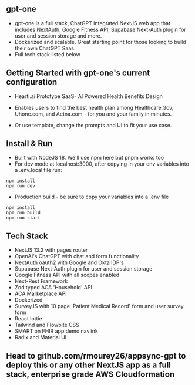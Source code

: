 


## gpt-one

- gpt-one is a full stack, ChatGPT integrated NextJS web app that includes NextAuth, Google Fitness API, Supabase Next-Auth plugin for user and session storage and more. 
- Dockerized and scalable. Great starting point for those looking to build their own ChatGPT Saas. 
- Full tech stack listed below 

## Getting Started with gpt-one's current configuration 

- Hearti.ai Prototype SaaS- AI Powered Health Benefits Design

- Enables users to find the best health plan among Healthcare.Gov, Uhone.com, and Aetna.com - for you and your family in minutes. 

- Or use template, change the prompts and UI to fit your use case.

## Install & Run
- Built with NodeJS 18. We'll use npm here but pnpm works too
- For dev mode at localhost:3000, after copying in your env variables into a .env.local file run:
~~~ 
npm install
npm run dev 
~~~

- Production build - be sure to copy your variables into a .env file
~~~
npm install
npm run build
npm run start 
~~~

## Tech Stack
- NextJS 13.2 with pages router
- OpenAI's ChatGPT with chat and form functionality 
- NextAuth oauth2 with Google and Okta IDP's
- Supabase Next-Auth plugin for user and session storage 
- Google Fitness API with all scopes enabled
- Next-Rest Framework
- Zod typed ACA 'Household' API
- ACA Marketplace API 
- Dockerized 
- SurveyJS with 10 page 'Patient Medical Record' form and user survey form
- React lottie
- Tailwind and Flowbite CSS
- SMART on FHIR app demo navlink
- Radix and Material UI

## Head to github.com/rmourey26/appsync-gpt to deploy this or any other NextJS app as a full stack, enterprise grade AWS Cloudformation
